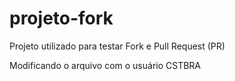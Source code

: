 # projeto-fork

Projeto utilizado para testar Fork e Pull Request (PR)

Modificando o arquivo com o usuário CSTBRA
